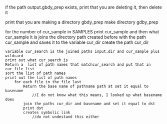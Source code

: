 if the path output.gbdy_prep exists, 
print that you are deleting it, 
then delete it

print that you are making a directory gbdy_prep 
make directory gdby_prep

for the number of cur_sample in SAMPLES
	print  cur_sample and then what cur_sample it is
	joins the directory path created before with the path cur_sample and saves it to the 
	variable cur_dir
	create the path cur_dir
	
	variable cur_search is the joined paths input.dir and cur_sample plus wildcard 
	print out what cur_search is 
	Return a  list of path names that matchcur_search and put that in cur_file_list
	sort the list of path names 
	print out the list of path names
		for each file in the file last 
			Return the base name of pathname path at set it equal to basename
				//I do not know what this means, I looked up what basename does
			join the paths cur_dir and basename and set it equal to dst
			print dst
			creates symbolic link
				//do not undestand this either 



	 

